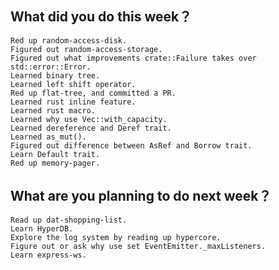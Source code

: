 ## What did you do this week？
    Red up random-access-disk.
    Figured out random-access-storage.
    Figured out what improvements crate::Failure takes over std::error::Error.
    Learned binary tree.
    Learned left shift operator.
    Red up flat-tree, and committed a PR.
    Learned rust inline feature.
    Learned rust macro.
    Learned why use Vec::with_capacity.
    Learned dereference and Deref trait.
    Learned as_mut().
    Figured out difference between AsRef and Borrow trait.
    Learn Default trait.
    Red up memory-pager.

## What are you planning to do next week？
    Read up dat-shopping-list.
    Learn HyperDB.
    Explore the log system by reading up hypercore.
    Figure out or ask why use set EventEmitter._maxListeners.
    Learn express-ws.


